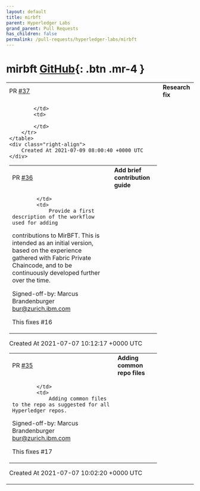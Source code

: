 ```yaml
---
layout: default
title: mirbft
parent: Hyperledger Labs
grand_parent: Pull Requests
has_children: false
permalink: /pull-requests/hyperledger-labs/mirbft
---
```


# mirbft <span class="fs-3 right-align">[GitHub](https://github.com/hyperledger-labs/mirbft){: .btn .mr-4 }</span>


<div>
    <table>
        <tr>
            <td>
                PR <a href="https://github.com/hyperledger-labs/mirbft/pull/37" class=".btn">#37</a>
            </td>
            <td>
                <b>
                    Research fix
                </b>
            </td>
        </tr>
        <tr>
            <td>
                
            </td>
            <td>
                
            </td>
        </tr>
    </table>
    <div class="right-align">
        Created At 2021-07-09 08:00:40 +0000 UTC
    </div>
</div>

<div>
    <table>
        <tr>
            <td>
                PR <a href="https://github.com/hyperledger-labs/mirbft/pull/36" class=".btn">#36</a>
            </td>
            <td>
                <b>
                    Add brief contribution guide
                </b>
            </td>
        </tr>
        <tr>
            <td>
                
            </td>
            <td>
                Provide a first description of the workflow used for adding
contributions to MirBFT. This is intended as an initial version,
based on the experience gathered with Fabric Private Chaincode,
and to be continuously developed further over the time.

Signed-off-by: Marcus Brandenburger <bur@zurich.ibm.com>

This fixes #16 
            </td>
        </tr>
    </table>
    <div class="right-align">
        Created At 2021-07-07 10:12:17 +0000 UTC
    </div>
</div>

<div>
    <table>
        <tr>
            <td>
                PR <a href="https://github.com/hyperledger-labs/mirbft/pull/35" class=".btn">#35</a>
            </td>
            <td>
                <b>
                    Adding common repo files
                </b>
            </td>
        </tr>
        <tr>
            <td>
                
            </td>
            <td>
                Adding common files to the repo as suggested for all Hyperledger repos.

Signed-off-by: Marcus Brandenburger <bur@zurich.ibm.com>

This fixes #17 
            </td>
        </tr>
    </table>
    <div class="right-align">
        Created At 2021-07-07 10:02:20 +0000 UTC
    </div>
</div>

